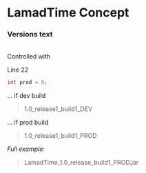 # LamadTime Concept

### Versions text
<br>
Controlled with

Line 22

```java
int prod = 0;
```

... if dev build

> 1.0_release1_build1_DEV

... if prod build

> 1.0_release1_build1_PROD

*Full example:*

> LamadTime_1.0_release_build1_PROD.jar